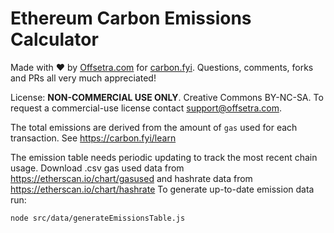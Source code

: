 # Ethereum Carbon Emissions Calculator

Made with ♥ by [Offsetra.com](https://offsetra.com/about) for [carbon.fyi](https://carbon.fyi).
Questions, comments, forks and PRs all very much appreciated!

License: **NON-COMMERCIAL USE ONLY**. Creative Commons BY-NC-SA.
To request a commercial-use license contact support@offsetra.com.

The total emissions are derived from the amount of `gas` used for each transaction.
See https://carbon.fyi/learn

The emission table needs periodic updating to track the most recent chain usage. Download .csv gas used data from https://etherscan.io/chart/gasused and hashrate data from https://etherscan.io/chart/hashrate
To generate up-to-date emission data run:
```
node src/data/generateEmissionsTable.js
```

